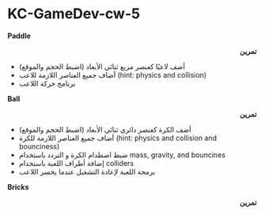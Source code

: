 # KC-GameDev-cw-5

**Paddle**

<p dir="rtl">
<strong>تمرين</strong></p>




* أضف لاعبًا كعنصر مربع ثنائي الأبعاد (اضبط الحجم والموقع)
* أضاف جميع العناصر اللازمة للاعب (hint: physics and collision)
* برنامج حركة اللاعب

**Ball**

<p dir="rtl">
<strong>تمرين</strong></p>




* أضف الكرة كعنصر دائري ثنائي الأبعاد (اضبط الحجم والموقع)
* أضاف جميع العناصر اللازمة للكرة  (hint: physics and collision and bounciness)
* ضبط اصطدام الكرة و التردد باستخدام mass, gravity, and bouncines
* إضافة أطراف اللعبة باستخدام colliders 
* برمجة اللعبة لإعادة التشغيل عندما يخسر اللاعب

**Bricks**

<p dir="rtl">
<strong>تمرين</strong></p>

